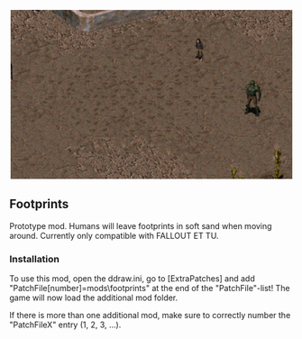 <p align="center"><img src="footprints.png" alt="Footprints"/></p>

Footprints
-----------------

Prototype mod. Humans will leave footprints in soft sand when moving around. Currently only compatible with FALLOUT ET TU.

### Installation
To use this mod, open the ddraw.ini, go to [ExtraPatches] and add "PatchFile[number]=mods\footprints" at the end of the "PatchFile"-list!
The game will now load the additional mod folder.

If there is more than one additional mod, make sure to correctly number the "PatchFileX" entry (1, 2, 3, ...).
